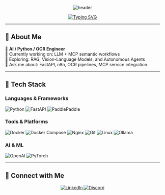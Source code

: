 <div align="center">

![header](https://capsule-render.vercel.app/api?type=wave&color=0:00c6ff,100:0072ff&height=180&section=header&text=Pikao&fontSize=42&fontColor=ffffff&animation=twinkling&fontAlignY=32)

[![Typing SVG](https://readme-typing-svg.herokuapp.com/?color=36BCF7&size=28&center=true&vCenter=true&width=600&height=50&lines=AI+Engineer+%7C+LLM+Workflow+Engineer;OCR+%26+Automation+Specialist)](https://git.io/typing-svg)
</div>

---

## 👋 About Me

🚀 **AI / Python / OCR Engineer**  
🔭 Currently working on: LLM + MCP semantic workflows  
🌱 Exploring: RAG, Vision-Language Models, and Autonomous Agents  
💬 Ask me about: FastAPI, n8n, OCR pipelines, MCP service integration  

---

## 🧰 Tech Stack

### Languages & Frameworks
![Python](https://img.shields.io/badge/Python-3776AB?style=for-the-badge&logo=python&logoColor=fff)
![FastAPI](https://img.shields.io/badge/FastAPI-009688?style=for-the-badge&logo=fastapi&logoColor=fff)
![PaddlePaddle](https://img.shields.io/badge/PaddlePaddle-005CB9?style=for-the-badge&logo=paddlepaddle&logoColor=fff)

### Tools & Platforms
![Docker](https://img.shields.io/badge/Docker-2496ED?style=for-the-badge&logo=docker&logoColor=fff)
![Docker Compose](https://img.shields.io/badge/Docker_Compose-2496ED?style=for-the-badge&logo=docker&logoColor=fff)
![Nginx](https://img.shields.io/badge/Nginx-009639?style=for-the-badge&logo=nginx&logoColor=fff)
![Git](https://img.shields.io/badge/Git-F05032?style=for-the-badge&logo=git&logoColor=fff)
![Linux](https://img.shields.io/badge/Linux-FCC624?style=for-the-badge&logo=linux&logoColor=000)
![Ollama](https://img.shields.io/badge/Ollama-000000?style=for-the-badge&logo=ollama&logoColor=fff)

### AI & ML
![OpenAI](https://img.shields.io/badge/OpenAI-412991?style=for-the-badge&logo=openai&logoColor=fff)
![PyTorch](https://img.shields.io/badge/PyTorch-EE4C2C?style=for-the-badge&logo=pytorch&logoColor=fff)

---

## 🤝 Connect with Me

<div align="center">
  <a href="https://www.linkedin.com/in/wu-chi-hung-78986a1a7/" target="_blank">
    <img src="https://img.shields.io/badge/LinkedIn-0A66C2?style=for-the-badge&logo=linkedin&logoColor=fff" alt="LinkedIn"/>
  </a>
  <a href="https://discord.com/users/pikao777" target="_blank">
    <img src="https://img.shields.io/badge/Discord-5865F2?style=for-the-badge&logo=discord&logoColor=fff" alt="Discord"/>
  </a>
</div>

